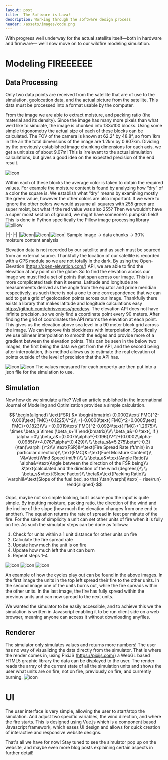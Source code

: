 ```yaml
---
layout: post
title:  The Software is Lava!
description: Working through the software design process
header: /assets/images/code.png
---
```

With progress well underway for the actual satellite itself—both in hardware and firmware— we’ll now move on to our wildfire modeling simulation.

# Modeling FIREEEEEE
## Data Processing
Only two data points are received from the satellite that are of use to the simulation, geolocation data, and the actual picture from the satellite. This data must be processed into a format usable by the computer. 

From the image we are able to extract moisture, and packing ratio (the material and its density). Since the image has many more pixels than what we’d like to simulate, the image is chunked into 133x100 blocks. Using some simple trigonometry the actual size of each of these blocks can be calculated. The FOV of the camera is known at 62.2° by 48.8°, so from 1km in the air the total dimensions of the image are 1.2km by 0.907km. Dividing by the previously established image chunking dimensions for each axis, we get a unit size of about 9.07m! This is irrelevant to the actual simulation calculations, but gives a good idea on the expected precision of the end result.

![icon](/assets/images/the_software_is_lava/trigy.png)

Within each of these blocks the average color is taken to obtain the required values. For example the moisture content is found by analyzing how “dry” of a color the square is. We establish what “dry” means by examining mostly the green value, however the other colors are also important. If we were to ignore the other colors we would assume all squares with 255 green are super moist, but what if the red value was also 255? Then we wouldn’t have a super moist section of ground, we might have someone's pumpkin field! This is done in Python specifically the Pillow image processing library
![pillow](https://warehouse-camo.ingress.cmh1.psfhosted.org/7bc42058d2d94edfcc0533b1566dabea85076a76/68747470733a2f2f7261772e67697468756275736572636f6e74656e742e636f6d2f707974686f6e2d70696c6c6f772f70696c6c6f772d6c6f676f2f6d61696e2f70696c6c6f772d6c6f676f2d323438783235302e706e67)

|-|-|-|
|![icon](/assets/images/the_software_is_lava/unprocessed.png)|![icon](/assets/images/the_software_is_lava/chunked.png)|![icon](/assets/images/the_software_is_lava/moisture.png)|
Sample image -> data chunks -> 30% moisture content analysis

Elevation data is not recorded by our satellite and as such must be sourced from an external source. Thankfully the location of our satellite is recorded with a GPS module so we are not totally in the dark. By using the Open-Elevation (https://open-elevation.com/) API, we are able to find the elevation at any point on the globe. So to find the elevation across our image we must find a set of points that span across our image. This is a more complicated task than it seems. Latitude and longitude are measurements derived as the angle from the equator and prime meridian respectively, as such there is not a one to one correspondence that we can add to get a grid of geolocation points across our image. Thankfully there exists a library that makes latitude and longitude calculations easy https://github.com/chrisveness/geodesy. The elevation API does not have infinite precision, so we only find a coordinate point every 90 meters. After finding the grid of coordinates the API returns the elevation at each point. This gives us the elevation above sea level in a 90 meter block grid across the image. We can improve this blockiness with interpolation. Specifically we use bilinear interpolation to smooth the edges and provide more of a gradient between the elevation points. This can be seen in the below two images, the first being the data we get from the API, and the second being after interpolation, this method allows us to estimate the real elevation of points outside of the level of precision that the API has.

![icon](/assets/images/the_software_is_lava/raw.png) ![icon](/assets/images/the_software_is_lava/interpolated.png)
The values measured for each property are then put into a json file for the simulation to use.

## Simulation
Now how do we simulate a fire? Well an article published in the International Journal of Modeling and Optimization provides a simple calculation.

$$
\begin{aligned}
\text{FSR} &=
\begin{bmatrix}
(0.0002\text{ FMC}^2-0.008\text{ FMC}+0.1225)V^2\\
+(-0.0008\text{ FMC}^2+0.0005\text{ FMC}+0.1823)V\\
+(0.0019\text{ FMC}^2-0.0924\text{ FMC}+1.2675)\\
\times \beta_a \times (\beta_s+1)
\end{bmatrix}\\\\
\beta_a&=0 \text{, if } \alpha =0\\
\beta_a&=(0.0075\alpha^{-0.196})V^2+(0.0002\alpha-0.0985)V+4.0767\alpha^{0.429}\\
\\
\beta_s&=5.275\beta^{-0.3}(\tan(\varphi ))^2\\\\
\text{FSR}&=\text{Fire Spread Rate (ft/min) in a particular direction}\\
\text{FMC}&=\text{Fuel Moisture Content}\\
V&=\text{Wind Speed (mi/h)}\\
\\
\beta_a&=\text{Angle Ratio}\\
\alpha&=\text{Angle between the direction of the FSR being}\\
&\text{calculated and the direction of the wind (degrees)}\\
\\
\beta_s&=\text{Slope Factor}\\
\beta&=\text{Packing Ratio}\\
\varphi&=\text{Slope of the fuel bed, so that }\tan(\varphi)\text{ = rise/run}
\end{aligned}
$$  
Oops, maybe not so simple looking, but I assure you the input is quite simple. By inputting moisture, packing ratio, the direction of the wind and the incline of the slope (how much the elevation changes from one end to another). The equation returns the rate of spread in feet per minute of the fire. For the sake of simplicity a unit can set other units of fire when it is fully on fire. As such the simulator steps can be done as follows: 

1. Check for units within a 1 unit distance for other units on fire
2. Calculate the fire spread rate
3. Update how much the unit is on fire
4. Update how much left the unit can burn
5. Repeat steps 1-4

![icon](/assets/images/the_software_is_lava/one.png) ![icon](/assets/images/the_software_is_lava/two.png) ![icon](/assets/images/the_software_is_lava/three.png)

An example of how the cycles play out can be found in the above images. In the first image the units in the top left spread their fire to the other units. In the second image one of the units burns out, while the fire spreads within the other units. In the last image, the fire has fully spread within the previous units and can now spread to the next units.

We wanted the simulator to be easily accessible, and to achieve this we the simulation is written in Javascript enabling it to be run client side on a web browser, meaning anyone can access it without downloading anyfiles.

## Renderer
The simulator only simulates values and returns more numbers! The user has no way of visualizing the data directly from the simulator. That is where the render comes in, using PixiJS (https://pixijs.com/) a WebGL based HTML5 graphic library the data can be displayed to the user. The render reads the array of the current state of all the simulation units and shows the user what units are on fire, not on fire, previously on fire, and currently burning. 
![icon](/assets/images/the_software_is_lava/sample.png)
# UI

The user interface is very simple, allowing the user to start/stop the simulation. And adjust two specific variables, the wind direction, and where the fire starts. This is designed using Vue.js which is a component based Javascript framework, which eases UI design and allows for quick creation of interactive and responsive website designs.

That's all we have for now! Stay tuned to see the simulator pop up on the website, and maybe even more blog posts explaining certain aspects in further detail!

